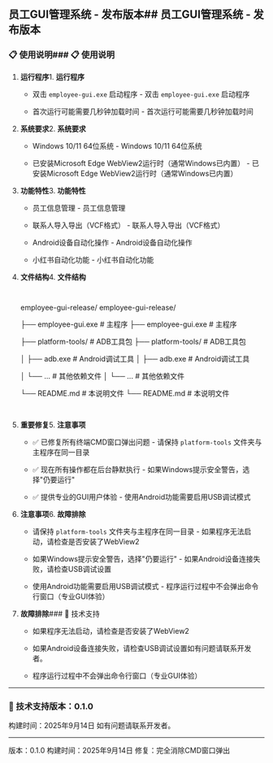 ## 员工GUI管理系统 - 发布版本## 员工GUI管理系统 - 发布版本



### 📋 使用说明### 📋 使用说明



1. **运行程序**1. **运行程序**

   - 双击 `employee-gui.exe` 启动程序   - 双击 `employee-gui.exe` 启动程序

   - 首次运行可能需要几秒钟加载时间   - 首次运行可能需要几秒钟加载时间



2. **系统要求**2. **系统要求**

   - Windows 10/11 64位系统   - Windows 10/11 64位系统

   - 已安装Microsoft Edge WebView2运行时（通常Windows已内置）   - 已安装Microsoft Edge WebView2运行时（通常Windows已内置）



3. **功能特性**3. **功能特性**

   - 员工信息管理   - 员工信息管理

   - 联系人导入导出（VCF格式）   - 联系人导入导出（VCF格式）

   - Android设备自动化操作   - Android设备自动化操作

   - 小红书自动化功能   - 小红书自动化功能



4. **文件结构**4. **文件结构**

   ```   ```

   employee-gui-release/   employee-gui-release/

   ├── employee-gui.exe          # 主程序   ├── employee-gui.exe          # 主程序

   ├── platform-tools/          # ADB工具包   ├── platform-tools/          # ADB工具包

   │   ├── adb.exe              # Android调试工具   │   ├── adb.exe              # Android调试工具

   │   └── ...                  # 其他依赖文件   │   └── ...                  # 其他依赖文件

   └── README.md                # 本说明文件   └── README.md                # 本说明文件

   ```   ```



5. **重要修复**5. **注意事项**

   - ✅ 已修复所有终端CMD窗口弹出问题   - 请保持 `platform-tools` 文件夹与主程序在同一目录

   - ✅ 现在所有操作都在后台静默执行   - 如果Windows提示安全警告，选择"仍要运行"

   - ✅ 提供专业的GUI用户体验   - 使用Android功能需要启用USB调试模式



6. **注意事项**6. **故障排除**

   - 请保持 `platform-tools` 文件夹与主程序在同一目录   - 如果程序无法启动，请检查是否安装了WebView2

   - 如果Windows提示安全警告，选择"仍要运行"   - 如果Android设备连接失败，请检查USB调试设置

   - 使用Android功能需要启用USB调试模式   - 程序运行过程中不会弹出命令行窗口（专业GUI体验）



7. **故障排除**### 🔧 技术支持

   - 如果程序无法启动，请检查是否安装了WebView2

   - 如果Android设备连接失败，请检查USB调试设置如有问题请联系开发者。

   - 程序运行过程中不会弹出命令行窗口（专业GUI体验）

---

### 🔧 技术支持版本：0.1.0

构建时间：2025年9月14日
如有问题请联系开发者。

---
版本：0.1.0
构建时间：2025年9月14日
修复：完全消除CMD窗口弹出